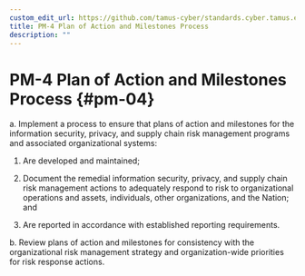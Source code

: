 ```yaml
---
custom_edit_url: https://github.com/tamus-cyber/standards.cyber.tamus.edu/tree/main/content/tamus.edu/TAMUS_profile.xml
title: PM-4 Plan of Action and Milestones Process
description: ""
---
```


# PM-4 Plan of Action and Milestones Process {#pm-04}

a. Implement a process to ensure that plans of action and milestones for the information security, privacy, and supply chain risk management programs and associated organizational systems:

1. Are developed and maintained;

2. Document the remedial information security, privacy, and supply chain risk management actions to adequately respond to risk to organizational operations and assets, individuals, other organizations, and the Nation; and

3. Are reported in accordance with established reporting requirements.

b. Review plans of action and milestones for consistency with the organizational risk management strategy and organization-wide priorities for risk response actions.

